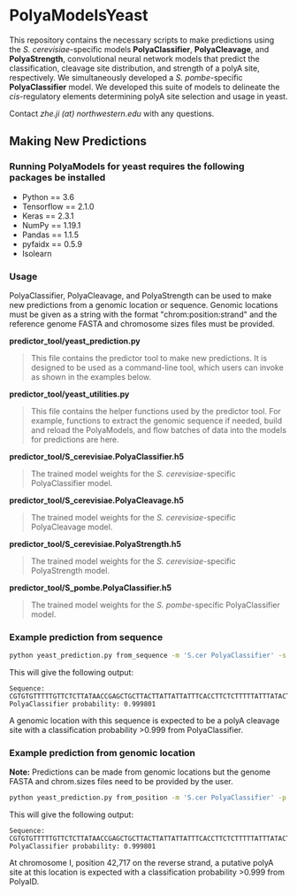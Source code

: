 # PolyaModelsYeast

This repository contains the necessary scripts to make predictions using the *S. cerevisiae*-specific models **PolyaClassifier**, **PolyaCleavage**, and **PolyaStrength**, convolutional neural network models that predict the classification, cleavage site distribution, and strength of a polyA site, respectively. We simultaneously developed a *S. pombe*-specific **PolyaClassifier** model. We developed this suite of models to delineate the *cis*-regulatory elements determining polyA site selection and usage in yeast.

Contact *zhe.ji (at) northwestern.edu* with any questions.


## Making New Predictions

### Running PolyaModels for yeast requires the following packages be installed

- Python == 3.6
- Tensorflow == 2.1.0
- Keras == 2.3.1
- NumPy == 1.19.1
- Pandas == 1.1.5
- pyfaidx == 0.5.9
- Isolearn

### Usage

PolyaClassifier, PolyaCleavage, and PolyaStrength can be used to make new predictions from a genomic location or sequence. Genomic locations must be given as a string with the format "chrom:position:strand" and the reference genome FASTA and chromosome sizes files must be provided.

**predictor_tool/yeast_prediction.py**
> This file contains the predictor tool to make new predictions. It is designed to be used as a command-line tool, which users can invoke as shown in the examples below.

**predictor_tool/yeast_utilities.py**
> This file contains the helper functions used by the predictor tool. For example, functions to extract the genomic sequence if needed, build and reload the PolyaModels, and flow batches of data into the models for predictions are here.

**predictor_tool/S_cerevisiae.PolyaClassifier.h5**
> The trained model weights for the *S. cerevisiae*-specific PolyaClassifier model.

**predictor_tool/S_cerevisiae.PolyaCleavage.h5**
> The trained model weights for the *S. cerevisiae*-specific PolyaCleavage model.

**predictor_tool/S_cerevisiae.PolyaStrength.h5**
> The trained model weights for the *S. cerevisiae*-specific PolyaStrength model.

**predictor_tool/S_pombe.PolyaClassifier.h5**
> The trained model weights for the *S. pombe*-specific PolyaClassifier model.


### Example prediction from sequence

```sh
python yeast_prediction.py from_sequence -m 'S.cer PolyaClassifier' -s 'CGTGTGTTTTTGTTCTCTTATAACCGAGCTGCTTACTTATTATTATTTCACCTTCTCTTTTTATTTATACTTATAATTATTTATTCTTTACATACTGTTACAAGAAACTCTTTTCTACATTAATTGCATAAAGTGTCAATCAGCACATCCTCTACATCGCTATCAACAACAAATTTGACAAACCTGCCTATATCTTCAGGAACGACTGCTGCATCGCTACCACCACTACTTGTGAAGTCC'
```

This will give the following output: 

```
Sequence: CGTGTGTTTTTGTTCTCTTATAACCGAGCTGCTTACTTATTATTATTTCACCTTCTCTTTTTATTTATACTTATAATTATTTATTCTTTACATACTGTTACAAGAAACTCTTTTCTACATTAATTGCATAAAGTGTCAATCAGCACATCCTCTACATCGCTATCAACAACAAATTTGACAAACCTGCCTATATCTTCAGGAACGACTGCTGCATCGCTACCACCACTACTTGTGAAGTCC
PolyaClassifier probability: 0.999801
```

A genomic location with this sequence is expected to be a polyA cleavage site with a classification probability >0.999 from PolyaClassifier.

### Example prediction from genomic location

**Note:** Predictions can be made from genomic locations but the genome FASTA and chrom.sizes files need to be provided by the user.

```sh
python yeast_prediction.py from_position -m 'S.cer PolyaClassifier' -p 'I:42717:-' -g './genome.fa' -c './chrom.sizes' 
```

This will give the following output:

```
Sequence: CGTGTGTTTTTGTTCTCTTATAACCGAGCTGCTTACTTATTATTATTTCACCTTCTCTTTTTATTTATACTTATAATTATTTATTCTTTACATACTGTTACAAGAAACTCTTTTCTACATTAATTGCATAAAGTGTCAATCAGCACATCCTCTACATCGCTATCAACAACAAATTTGACAAACCTGCCTATATCTTCAGGAACGACTGCTGCATCGCTACCACCACTACTTGTGAAGTCC
PolyaClassifier probability: 0.999801
```

At chromosome I, position 42,717 on the reverse strand, a putative polyA site at this location is expected with a classification probability >0.999 from PolyaID.

